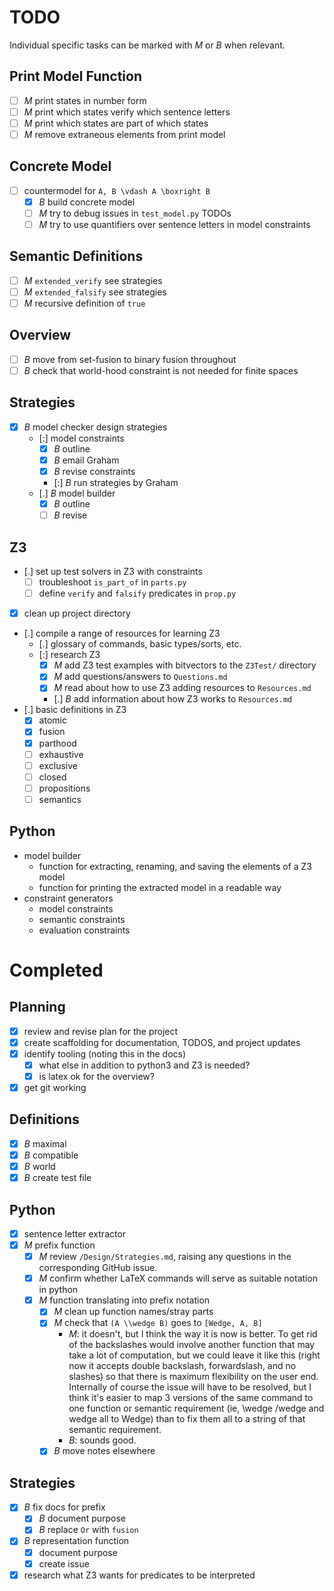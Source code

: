 # TODO

Individual specific tasks can be marked with _M_ or _B_ when relevant.

## Print Model Function

- [ ] _M_ print states in number form
- [ ] _M_ print which states verify which sentence letters
- [ ] _M_ print which states are part of which states
- [ ] _M_ remove extraneous elements from print model

## Concrete Model

- [ ] countermodel for `A, B \vdash A \boxright B`
  - [x] _B_ build concrete model
  - [ ] _M_ try to debug issues in `test_model.py` TODOs
  - [ ] _M_ try to use quantifiers over sentence letters in model constraints

## Semantic Definitions

- [ ] _M_ `extended_verify` see strategies
- [ ] _M_ `extended_falsify` see strategies
- [ ] _M_ recursive definition of `true`

## Overview

- [ ] _B_ move from set-fusion to binary fusion throughout
- [ ] _B_ check that world-hood constraint is not needed for finite spaces

## Strategies

- [x] _B_ model checker design strategies
  - [:] model constraints
    - [x] _B_ outline
    - [x] _B_ email Graham
    - [x] _B_ revise constraints
    - [:] _B_ run strategies by Graham
  - [.] _B_ model builder
    - [x] _B_ outline
    - [ ] _B_ revise

## Z3

- [.] set up test solvers in Z3 with constraints
  - [ ] troubleshoot `is_part_of` in `parts.py`
  - [ ] define `verify` and `falsify` predicates in `prop.py`
- [x] clean up project directory
- [.] compile a range of resources for learning Z3
  - [.] glossary of commands, basic types/sorts, etc.
  - [:] research Z3
    - [x] _M_ add Z3 test examples with bitvectors to the `Z3Test/` directory
    - [x] _M_ add questions/answers to `Questions.md`
    - [x] _M_ read about how to use Z3 adding resources to `Resources.md`
    - [.] _B_ add information about how Z3 works to `Resources.md`
- [.] basic definitions in Z3
  - [x] atomic
  - [x] fusion
  - [x] parthood
  - [ ] exhaustive
  - [ ] exclusive
  - [ ] closed
  - [ ] propositions
  - [ ] semantics

## Python

- model builder
  - function for extracting, renaming, and saving the elements of a Z3 model
  - function for printing the extracted model in a readable way
- constraint generators
  - model constraints
  - semantic constraints
  - evaluation constraints

# Completed

## Planning

- [x] review and revise plan for the project
- [x] create scaffolding for documentation, TODOS, and project updates
- [x] identify tooling (noting this in the docs)
  - [x] what else in addition to python3 and Z3 is needed?
  - [x] is latex ok for the overview?
- [x] get git working

## Definitions

- [x] _B_ maximal
- [x] _B_ compatible
- [x] _B_ world
- [x] _B_ create test file

## Python

- [x] sentence letter extractor
- [x] _M_ prefix function
  - [x] _M_ review `/Design/Strategies.md`, raising any questions in the corresponding GitHub issue.
  - [x] _M_ confirm whether LaTeX commands will serve as suitable notation in python
  - [x] _M_ function translating into prefix notation
    - [x] _M_ clean up function names/stray parts
    - [x] _M_ check that `(A \\wedge B)` goes to `[Wedge, A, B]`
      - _M_: it doesn't, but I think the way it is now is better. To get rid of the backslashes would involve another function that may take a lot of computation, but we could leave it like this (right now it accepts double backslash, forwardslash, and no slashes) so that there is maximum flexibility on the user end. Internally of course the issue will have to be resolved, but I think it's easier to map 3 versions of the same command to one function or semantic requirement (ie, \\wedge /wedge and wedge all to Wedge) than to fix them all to a string of that semantic requirement.
      - _B_: sounds good.
    - [x] _B_ move notes elsewhere

## Strategies

- [x] _B_ fix docs for prefix
  - [x] _B_ document purpose
  - [x] _B_ replace `Or` with `fusion`
- [x] _B_ representation function
  - [x] document purpose
  - [x] create issue
- [x] research what Z3 wants for predicates to be interpreted

